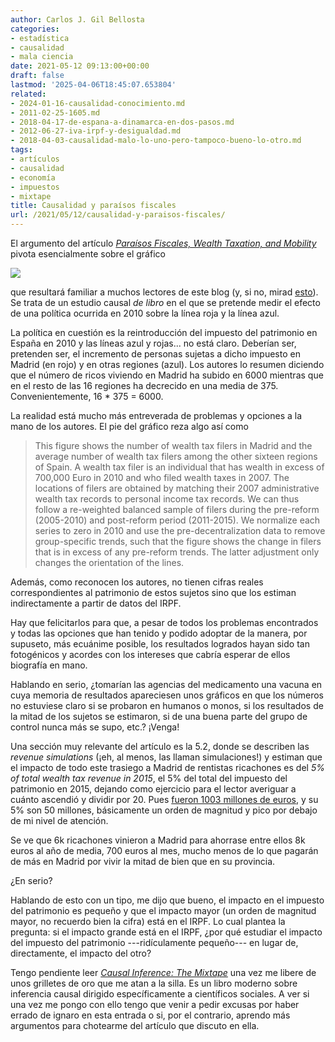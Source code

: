 ```yaml
---
author: Carlos J. Gil Bellosta
categories:
- estadística
- causalidad
- mala ciencia
date: 2021-05-12 09:13:00+00:00
draft: false
lastmod: '2025-04-06T18:45:07.653804'
related:
- 2024-01-16-causalidad-conocimiento.md
- 2011-02-25-1605.md
- 2018-04-17-de-espana-a-dinamarca-en-dos-pasos.md
- 2012-06-27-iva-irpf-y-desigualdad.md
- 2018-04-03-causalidad-malo-lo-uno-pero-tampoco-bueno-lo-otro.md
tags:
- artículos
- causalidad
- economía
- impuestos
- mixtape
title: Causalidad y paraísos fiscales
url: /2021/05/12/causalidad-y-paraisos-fiscales/
---
```


El argumento del artículo _[Paraísos Fiscales, Wealth Taxation, and Mobility](https://papers.ssrn.com/sol3/papers.cfm?abstract_id=3676031)_ pivota esencialmente sobre el gráfico

![](/wp-uploads/2021/05/causalidad_patrimonio_madrid.png#center)

que resultará familiar a muchos lectores de este blog (y, si no, mirad [esto](https://www.datanalytics.com/tag/causalimpact/)). Se trata de un estudio causal _de libro_ en el que se pretende medir el efecto de una política ocurrida en 2010 sobre la línea roja y la línea azul.

La política en cuestión es la reintroducción del impuesto del patrimonio en España en 2010 y las líneas azul y rojas... no está claro. Deberían ser, pretenden ser, el incremento de personas sujetas a dicho impuesto en Madrid (en rojo) y en otras regiones (azul). Los autores lo resumen diciendo que el número de ricos viviendo en Madrid ha subido en 6000 mientras que en el resto de las 16 regiones ha decrecido en una media de 375. Convenientemente, 16 * 375 = 6000.

La realidad está mucho más entreverada de problemas y opciones a la mano de los autores. El pie del gráfico reza algo así como

>This figure shows the number of wealth tax filers in Madrid and the average number of wealth tax filers among the other sixteen regions of Spain. A wealth tax filer is an individual that has wealth in excess of 700,000 Euro in 2010 and who filed wealth taxes in 2007. The locations of filers are obtained by matching their 2007 administrative wealth tax records to personal income tax records. We can thus follow a re-weighted balanced sample of filers during the pre-reform (2005-2010) and post-reform period (2011-2015). We normalize each series to zero in 2010 and use the pre-decentralization data to remove group-specific trends, such that the figure shows the change in filers that is in excess of any pre-reform trends. The latter adjustment only changes the orientation of the lines.

Además, como reconocen los autores, no tienen cifras reales correspondientes al patrimonio de estos sujetos sino que los estiman indirectamente a partir de datos del IRPF.

Hay que felicitarlos para que, a pesar de todos los problemas encontrados y todas las opciones que han tenido y podido adoptar de la manera, por supuseto, más ecuánime posible, los resultados logrados hayan sido tan fotogénicos y acordes con los intereses que cabría esperar de ellos biografía en mano.

Hablando en serio, ¿tomarían las agencias del medicamento una vacuna en cuya memoria de resultados apareciesen unos gráficos en que los números no estuviese claro si se probaron en humanos o monos, si los resultados de la mitad de los sujetos se estimaron, si de una buena parte del grupo de control nunca más se supo, etc.? ¡Venga!

Una sección muy relevante del artículo es la 5.2, donde se describen las _revenue simulations_ (¡eh, al menos, las llaman simulaciones!) y estiman que el impacto de todo este trasiego a Madrid de rentistas ricachones es del _5% of total wealth tax revenue in 2015_, el 5% del total del impuesto del patrimonio en 2015, dejando como ejercicio para el lector averiguar a cuánto ascendió y dividir por 20. Pues [fueron 1003 millones de euros](https://www.bankinter.com/blog/finanzas-personales/recaudacion-impuesto-patrimonio-comunidades-autonomas-espana-lista), y su 5% son 50 millones, básicamente un orden de magnitud y pico por debajo de mi nivel de atención.

Se ve que 6k ricachones vinieron a Madrid para ahorrase entre ellos 8k euros al año de media, 700 euros al mes, mucho menos de lo que pagarán de más en Madrid por vivir la mitad de bien que en su provincia.

¿En serio?

Hablando de esto con un tipo, me dijo que bueno, el impacto en el impuesto del patrimonio es pequeño y que el impacto mayor (un orden de magnitud mayor, no recuerdo bien la cifra) está en el IRPF. Lo cual plantea la pregunta: si el impacto grande está en el IRPF, ¿por qué estudiar el impacto del impuesto del patrimonio ---ridículamente pequeño--- en lugar de, directamente, el impacto del otro?

Tengo pendiente leer _[Causal Inference: The Mixtape](https://mixtape.scunning.com/)_ una vez me libere de unos grilletes de oro que me atan a la silla. Es un libro moderno sobre inferencia causal dirigido específicamente a científicos sociales. A ver si una vez me pongo con ello tengo que venir a pedir excusas por haber errado de ignaro en esta entrada o si, por el contrario, aprendo más argumentos para chotearme del artículo que discuto en ella.